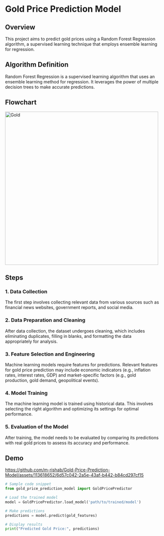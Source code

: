 # Gold Price Prediction Model

## Overview

This project aims to predict gold prices using a Random Forest Regression algorithm, a supervised learning technique that employs ensemble learning for regression.

## Algorithm Definition

Random Forest Regression is a supervised learning algorithm that uses an ensemble learning method for regression. It leverages the power of multiple decision trees to make accurate predictions.

## Flowchart

<img width="500" height="auto" alt="Gold" src="https://github.com/m-rishab/Gold-Price-Prediction-Model/assets/113618652/e6bee21c-641f-415a-a431-721dbe881229">

## Steps

### 1. Data Collection

The first step involves collecting relevant data from various sources such as financial news websites, government reports, and social media.

### 2. Data Preparation and Cleaning

After data collection, the dataset undergoes cleaning, which includes eliminating duplicates, filling in blanks, and formatting the data appropriately for analysis.

### 3. Feature Selection and Engineering

Machine learning models require features for predictions. Relevant features for gold price prediction may include economic indicators (e.g., inflation rates, interest rates, GDP) and market-specific factors (e.g., gold production, gold demand, geopolitical events).

### 4. Model Training

The machine learning model is trained using historical data. This involves selecting the right algorithm and optimizing its settings for optimal performance.

### 5. Evaluation of the Model

After training, the model needs to be evaluated by comparing its predictions with real gold prices to assess its accuracy and performance.

## Demo

https://github.com/m-rishab/Gold-Price-Prediction-Model/assets/113618652/6d57c042-2a5e-43af-b442-b84cd297cf15

```python
# Sample code snippet
from gold_price_prediction_model import GoldPricePredictor

# Load the trained model
model = GoldPricePredictor.load_model('path/to/trained/model')

# Make predictions
predictions = model.predict(gold_features)

# Display results
print("Predicted Gold Price:", predictions)
